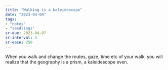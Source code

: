 ```yaml
---
title: "Walking is a kaleidescope"
date: "2023-04-04"
tags:
- "notes"
- "seedlings"
sr-due: 2023-04-07
sr-interval: 3
sr-ease: 250
---
```


When you walk and change the routes, gaze, time etc of your walk, you will realize that the geography is a prism, a kaleidescope even.